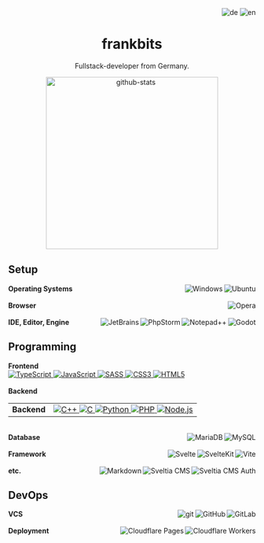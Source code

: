 <div class="languages" align="right">
    <img alt="de" src="https://img.shields.io/badge/German-mother tongue-green?style=flat-square&logo=data:image/svg+xml;base64,PHN2ZyB4bWxucz0iaHR0cDovL3d3dy53My5vcmcvMjAwMC9zdmciIHZpZXdCb3g9IjAgMCA1IDMiPjxwYXRoIGQ9Ik0wIDBoNXYzSDB6Ii8+PHBhdGggZmlsbD0iI0QwMCIgZD0iTTAgMWg1djJIMHoiLz48cGF0aCBmaWxsPSIjRkZDRTAwIiBkPSJNMCAyaDV2MUgweiIvPjwvc3ZnPg=="/>
    <img alt="en" src="https://img.shields.io/badge/English-B2+/C1-blue?style=flat-square&logo=data:image/svg%2bxml;base64,PHN2ZyB4bWxucz0iaHR0cDovL3d3dy53My5vcmcvMjAwMC9zdmciIGlkPSJmbGFnLWljb24tY3NzLWdiLWVuZyIgdmlld0JveD0iMCAwIDY0MCA0ODAiPgogIDxwYXRoIGZpbGw9IiNmZmYiIGQ9Ik0wIDBoNjQwdjQ4MEgweiIvPgogIDxwYXRoIGZpbGw9IiNjZTExMjQiIGQ9Ik0yODEuNiAwaDc2Ljh2NDgwaC03Ni44eiIvPgogIDxwYXRoIGZpbGw9IiNjZTExMjQiIGQ9Ik0wIDIwMS42aDY0MHY3Ni44SDB6Ii8+Cjwvc3ZnPgo="/>
</div>

<h1 class="name" align="center">
  frankbits
</h1>

<p class="info" align="center">
  Fullstack-developer from Germany.
</p>

<div class="stats" align="center">
  <a href="#"><img alt="github-stats" src="https://github-readme-stats.vercel.app/api?username=frankbits&show_icons=true&count_private=true&theme=dark" width="350"></a>
</div>

<!-- <p align='center'>
  📫 How to reach me: <a href='mailto:frankbits@gmail.com'>frankbits@gmail.com</a>
</p> -->

<!-- <details>
  <summary>📃 Resume</summary> 
  </details> -->

## Setup

<div class="operating-systems">
        <b>Operating Systems</b>
        <a href="https://ubuntu.com">
            <img align="right" alt="Ubuntu"
                 src="https://img.shields.io/badge/Ubuntu-E95420?style=flat-square&logo=ubuntu&logoColor=white">
        </a>
        <a href="https://www.microsoft.com/de-de/windows">
            <img align="right" alt="Windows"
                 src="https://img.shields.io/badge/Windows-0078D6?style=flat-square&logo=windows&logoColor=white">
        </a>
</div>

<br/>

<div class="browser">
    <b>Browser</b>
    <a href="https://www.opera.com/">
        <img align="right" alt="Opera"
             src="https://img.shields.io/badge/Opera-FF1B2D?style=flat-square&logo=Opera&logoColor=white">
    </a>
</div>

<br/>

<div class="ide">
    <b>IDE, Editor, Engine</b>
    <a href="https://godotengine.org">
        <img align="right" alt="Godot"
             src="https://img.shields.io/badge/Godot-478CBF?style=flat-square&logo=GodotEngine&logoColor=white">
    </a>
    <a href="https://notepad-plus-plus.org">
        <img align="right" alt="Notepad++"
             src="https://img.shields.io/badge/Notepad++-90E59A.svg?style=flat-square&logo=notepad%2B%2B&logoColor=black">
    </a>
    <a href="https://www.jetbrains.com/phpstorm/">
        <img align="right" alt="PhpStorm"
             src="http://img.shields.io/badge/-PHPStorm-181717?style=flat-square&logo=phpstorm&logoColor=white">
    </a>
    <a href="https://www.jetbrains.com/">
        <img align="right" alt="JetBrains"
             src="https://img.shields.io/badge/JetBrains-000000?style=flat-square&logo=jetbrains&logoColor=white">
    </a>
</div>

## Programming

<div class="frontend">
    <b>Frontend</b>
    <br/>
    <a href="https://www.typescriptlang.org">
        <img alt="TypeScript"
             src="https://img.shields.io/badge/TypeScript-3178C6?style=flat-square&logo=typescript&logoColor=white">
    </a>
    <a href="https://www.ecma-international.org/publications-and-standards/standards/ecma-262/">
        <img alt="JavaScript"
             src="https://img.shields.io/badge/JavaScript-F7DF1E?style=flat-square&logoColor=black&logo=javascript">
    </a>
    <a href="https://sass-lang.com">
        <img alt="SASS"
             src="https://img.shields.io/badge/Sass-CC6699?style=flat-square&logo=sass&logoColor=white">
    </a>
    <a href="https://www.w3.org/TR/CSS/#css-level-3">
        <img alt="CSS3"
             src="https://img.shields.io/badge/CSS3-1572B6?style=flat-square&logo=css3&logoColor=white">
    </a>
    <a href="https://html.spec.whatwg.org/multipage/">
        <img alt="HTML5"
             src="https://img.shields.io/badge/HTML5-E34F26?style=flat-square&logoColor=white&logo=html5">
    </a>
</div>

<br/>

<div class="backend">
    <b>Backend</b>
    <table>
        <tbody>
            <tr>
                <td>
                    <b>Backend</b>
                </td>
                <td align="right">
                    <a href="https://learn.microsoft.com/de-de/cpp/cpp/">
                        <img alt="C++"
                             src="https://img.shields.io/badge/C++-00599C?style=flat-square&logo=c%2B%2B&logoColor=white">
                    </a>
                    <a href="https://www.gnu.org/software/gnu-c-manual/gnu-c-manual.pdf">
                        <img alt="C"
                             src="https://img.shields.io/badge/C-A8B9CC?style=flat-square&logo=c&logoColor=white">
                    </a>
                    <a href="https://www.python.org">
                        <img alt="Python"
                             src="https://img.shields.io/badge/Python-3776AB?style=flat-square&logo=python&logoColor=white">
                    </a>
                    <a href="https://www.php.net">
                        <img alt="PHP"
                             src="https://img.shields.io/badge/PHP-777BB4?style=flat-square&logo=php&logoColor=white">
                    </a>
                    <a href="https://nodejs.org">
                        <img alt="Node.js"
                             src="https://img.shields.io/badge/Node.js-339933?style=flat-square&logo=nodedotjs&logoColor=white">
                    </a>
                </td>
            </tr>
        </tbody>
    </table>
</div>

<br/>

<div class="database">
    <b>Database</b>
    <a href="https://www.mysql.com">
        <img align="right" alt="MySQL"
             src="https://img.shields.io/badge/MySQL-4479A1?style=flat-square&logo=mysql&logoColor=white">
    </a>
    <a href="https://mariadb.org">
        <img align="right" alt="MariaDB"
             src="https://img.shields.io/badge/MariaDB-003545?style=flat-square&logo=mariadb&logoColor=white">
    </a>
</div>

<br/>

<div class="framework">
    <b>Framework</b>
    <a href="https://vitejs.dev">
        <img align="right" alt="Vite"
             src="https://img.shields.io/badge/Vite-646CFF?style=flat-square&logo=vite&logoColor=white">
    </a>
    <a href="https://kit.svelte.dev">
        <img align="right" alt="SvelteKit"
             src="https://img.shields.io/badge/SvelteKit-FF3E00?style=flat-square&logo=Svelte&logoColor=white">
    </a>
    <a href="https://svelte.dev">
        <img align="right" alt="Svelte"
             src="https://img.shields.io/badge/Svelte-4A4A55?style=flat-square&logo=svelte&logoColor=FF3E00">
    </a>
</div>

<br/>

<div class="etc">
    <b>etc.</b>
    <a href="https://github.com/sveltia/sveltia-cms-auth">
        <img align="right" alt="Sveltia CMS Auth"
             src="https://img.shields.io/badge/Sveltia%20CMS%20Auth-ff4700?style=flat-square&logo=data%3Aimage%2Fsvg%2Bxml%3Bbase64%2CPHN2ZyB2aWV3Qm94PSIwIDAgODAwIDgwMCIgeG1sbnM9Imh0dHA6Ly93d3cudzMub3JnLzIwMDAvc3ZnIiB4bWxuczp4bGluaz0iaHR0cDovL3d3dy53My5vcmcvMTk5OS94bGluayI%2BPGxpbmVhckdyYWRpZW50IGlkPSJhIiBncmFkaWVudFVuaXRzPSJ1c2VyU3BhY2VPblVzZSIgeDE9IjQwMCIgeDI9IjQwMCIgeTE9IjAiIHkyPSI4MDAiPjxzdG9wIG9mZnNldD0iMCIgc3RvcC1jb2xvcj0iI2YwOTgwYiIvPjxzdG9wIG9mZnNldD0iMSIgc3RvcC1jb2xvcj0iI2ZmMWQwMCIvPjwvbGluZWFyR3JhZGllbnQ%2BPGNsaXBQYXRoIGlkPSJiIj48cmVjdCBoZWlnaHQ9IjgwMCIgcng9IjgwIiB3aWR0aD0iODAwIi8%2BPC9jbGlwUGF0aD48cmVjdCBmaWxsPSJ1cmwoI2EpIiBoZWlnaHQ9IjgwMCIgcng9IjgwIiB3aWR0aD0iODAwIi8%2BPGcgc3R5bGU9ImNsaXAtcGF0aDp1cmwoI2IpO2ZpbGw6bm9uZTtzdHJva2U6I2ZmZjtzdHJva2UtbGluZWNhcDpyb3VuZDtzdHJva2UtbGluZWpvaW46cm91bmQ7c3Ryb2tlLXdpZHRoOjE4MCI%2BPHBhdGggZD0ibTMyMC04MC0yMDAgMzIwIDIwMCAzMjAtMjAwIDMyMCIvPjxwYXRoIGQ9Im00MDAgMjQwIDIwMCAzMjAgMjAwLTMyMCIvPjwvZz48L3N2Zz4%3D&labelColor=2e3338">
    </a>
    <a href="https://github.com/sveltia/sveltia-cms">
        <img align="right" alt="Sveltia CMS"
             src="https://img.shields.io/badge/Sveltia%20CMS-ff4700?style=flat-square&logo=data%3Aimage%2Fsvg%2Bxml%3Bbase64%2CPHN2ZyB2aWV3Qm94PSIwIDAgODAwIDgwMCIgeG1sbnM9Imh0dHA6Ly93d3cudzMub3JnLzIwMDAvc3ZnIiB4bWxuczp4bGluaz0iaHR0cDovL3d3dy53My5vcmcvMTk5OS94bGluayI%2BPGxpbmVhckdyYWRpZW50IGlkPSJhIiBncmFkaWVudFVuaXRzPSJ1c2VyU3BhY2VPblVzZSIgeDE9IjQwMCIgeDI9IjQwMCIgeTE9IjAiIHkyPSI4MDAiPjxzdG9wIG9mZnNldD0iMCIgc3RvcC1jb2xvcj0iI2YwOTgwYiIvPjxzdG9wIG9mZnNldD0iMSIgc3RvcC1jb2xvcj0iI2ZmMWQwMCIvPjwvbGluZWFyR3JhZGllbnQ%2BPGNsaXBQYXRoIGlkPSJiIj48cmVjdCBoZWlnaHQ9IjgwMCIgcng9IjgwIiB3aWR0aD0iODAwIi8%2BPC9jbGlwUGF0aD48cmVjdCBmaWxsPSJ1cmwoI2EpIiBoZWlnaHQ9IjgwMCIgcng9IjgwIiB3aWR0aD0iODAwIi8%2BPGcgc3R5bGU9ImNsaXAtcGF0aDp1cmwoI2IpO2ZpbGw6bm9uZTtzdHJva2U6I2ZmZjtzdHJva2UtbGluZWNhcDpyb3VuZDtzdHJva2UtbGluZWpvaW46cm91bmQ7c3Ryb2tlLXdpZHRoOjE4MCI%2BPHBhdGggZD0ibTMyMC04MC0yMDAgMzIwIDIwMCAzMjAtMjAwIDMyMCIvPjxwYXRoIGQ9Im00MDAgMjQwIDIwMCAzMjAgMjAwLTMyMCIvPjwvZz48L3N2Zz4%3D&labelColor=2e3338">
    </a>
    <a href="https://daringfireball.net/projects/markdown/">
        <img align="right" alt="Markdown"
             src="https://img.shields.io/badge/Markdown-000000?style=flat-square&logo=markdown">
    </a>
</div>

## DevOps

<div class="vcs">
    <b>VCS</b>
    <a href="https://gitlab.com/">
        <img align="right" alt="GitLab"
             src="https://img.shields.io/badge/GitLab-FC6D26?style=flat-square&logo=gitlab&logoColor=white">
    </a>
    <a href="https://github.com">
        <img align="right" alt="GitHub"
             src="https://img.shields.io/badge/GitHub-181717?style=flat-square&logo=github&logoColor=white">
    </a>
    <a href="http://git-scm.com/">
        <img align="right" alt="git"
             src="https://img.shields.io/badge/git-F05032?style=flat-square&logo=git&logoColor=ffffff">
    </a>
</div>

<br/>

<!-- <div class="devops">
    <a href="https://jira.com/">
        <img align="right" alt="Jira"
             src="https://badgen.net/badge/icon/jira?icon=jira&label">
    </a>
</div>

<br/> -->


<div class="deployment">
    <b>Deployment</b>
    <a href="https://workers.cloudflare.com">
        <img align="right" alt="Cloudflare Workers"  
             src="https://img.shields.io/badge/Cloudflare%20Workers-F38020?style=flat-square&logoColor=white&logo=cloudflare">
    </a>
    <a href="https://pages.cloudflare.com">
        <img align="right" alt="Cloudflare Pages"
             src="https://img.shields.io/badge/Cloudflare%20Pages-F38020?style=flat-square&logo=Cloudflare%20Pages&logoColor=white">
    </a>
</div>

<!--
**frankbits/frankbits** is a ✨ _special_ ✨ repository because its `README.md` (this file) appears on your GitHub profile.

Here are some ideas to get you started:

- 🔭 I’m currently working on ...
- 🌱 I’m currently learning ...
- 👯 I’m looking to collaborate on ...
- 🤔 I’m looking for help with ...
- 💬 Ask me about ...
- 📫 How to reach me: ...
- 😄 Pronouns: ...
- ⚡ Fun fact: ...
-->
